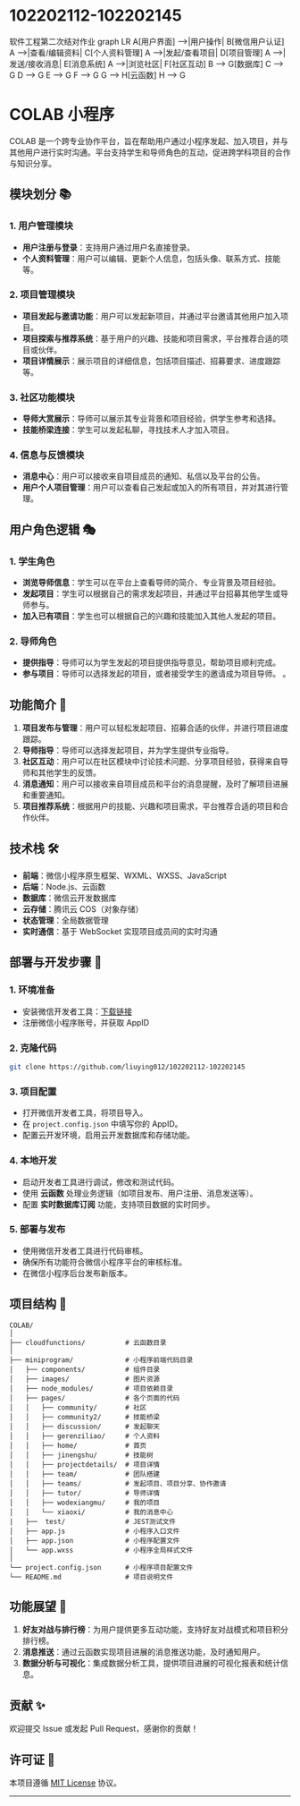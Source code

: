 # 102202112-102202145
软件工程第二次结对作业
graph LR
    A[用户界面] -->|用户操作| B[微信用户认证]
    A -->|查看/编辑资料| C[个人资料管理]
    A -->|发起/查看项目| D[项目管理]
    A -->|发送/接收消息| E[消息系统]
    A -->|浏览社区| F[社区互动]
    B --> G[数据库]
    C --> G
    D --> G
    E --> G
    F --> G
    G --> H[云函数]
    H --> G
# COLAB 小程序

COLAB 是一个跨专业协作平台，旨在帮助用户通过小程序发起、加入项目，并与其他用户进行实时沟通。平台支持学生和导师角色的互动，促进跨学科项目的合作与知识分享。

## 模块划分 📚

### 1. 用户管理模块

- **用户注册与登录**：支持用户通过用户名直接登录。
- **个人资料管理**：用户可以编辑、更新个人信息，包括头像、联系方式、技能等。

### 2. 项目管理模块

- **项目发起与邀请功能**：用户可以发起新项目，并通过平台邀请其他用户加入项目。
- **项目探索与推荐系统**：基于用户的兴趣、技能和项目需求，平台推荐合适的项目或伙伴。
- **项目详情展示**：展示项目的详细信息，包括项目描述、招募要求、进度跟踪等。

### 3. 社区功能模块

- **导师大赏展示**：导师可以展示其专业背景和项目经验，供学生参考和选择。
- **技能桥梁连接**：学生可以发起私聊，寻找技术人才加入项目。


### 4. 信息与反馈模块

- **消息中心**：用户可以接收来自项目成员的通知、私信以及平台的公告。
- **用户个人项目管理**：用户可以查看自己发起或加入的所有项目，并对其进行管理。

## 用户角色逻辑 🎭

### 1. 学生角色

- **浏览导师信息**：学生可以在平台上查看导师的简介、专业背景及项目经验。
- **发起项目**：学生可以根据自己的需求发起项目，并通过平台招募其他学生或导师参与。
- **加入已有项目**：学生也可以根据自己的兴趣和技能加入其他人发起的项目。


### 2. 导师角色

- **提供指导**：导师可以为学生发起的项目提供指导意见，帮助项目顺利完成。
- **参与项目**：导师可以选择发起的项目，或者接受学生的邀请成为项目导师。
。

## 功能简介 🎯

1. **项目发布与管理**：用户可以轻松发起项目、招募合适的伙伴，并进行项目进度跟踪。
2. **导师指导**：导师可以选择发起项目，并为学生提供专业指导。
3. **社区互动**：用户可以在社区模块中讨论技术问题、分享项目经验，获得来自导师和其他学生的反馈。
4. **消息通知**：用户可以接收来自项目成员和平台的消息提醒，及时了解项目进展和重要通知。
5. **项目推荐系统**：根据用户的技能、兴趣和项目需求，平台推荐合适的项目和合作伙伴。

## 技术栈 🛠️

- **前端**：微信小程序原生框架、WXML、WXSS、JavaScript
- **后端**：Node.js、云函数
- **数据库**：微信云开发数据库
- **云存储**：腾讯云 COS（对象存储）
- **状态管理**：全局数据管理
- **实时通信**：基于 WebSocket 实现项目成员间的实时沟通

## 部署与开发步骤 🚀

### 1. 环境准备

- 安装微信开发者工具：[下载链接](https://developers.weixin.qq.com/miniprogram/dev/devtools/download.html)
- 注册微信小程序账号，并获取 AppID

### 2. 克隆代码

```bash
git clone https://github.com/liuying012/102202112-102202145
```

### 3. 项目配置

- 打开微信开发者工具，将项目导入。
- 在 `project.config.json` 中填写你的 AppID。
- 配置云开发环境，启用云开发数据库和存储功能。

### 4. 本地开发

- 启动开发者工具进行调试，修改和测试代码。
- 使用 **云函数** 处理业务逻辑（如项目发布、用户注册、消息发送等）。
- 配置 **实时数据库订阅** 功能，支持项目数据的实时同步。

### 5. 部署与发布

- 使用微信开发者工具进行代码审核。
- 确保所有功能符合微信小程序平台的审核标准。
- 在微信小程序后台发布新版本。

## 项目结构 🌳

```
COLAB/
│
├── cloudfunctions/          # 云函数目录
│  
├── miniprogram/             # 小程序前端代码目录
│   ├── components/          # 组件目录
│   ├── images/              # 图片资源
│   ├── node_modules/        # 项目依赖目录
│   ├── pages/               # 各个页面的代码
│   │   ├── community/       # 社区
│   │   ├── community2/      # 技能桥梁
│   │   ├── discussion/      # 发起聊天
│   │   ├── gerenziliao/     # 个人资料
│   │   ├── home/            # 首页
│   │   ├── jinengshu/       # 技能树
│   │   ├── projectdetails/  # 项目详情
│   │   ├── team/            # 团队搭建
│   │   ├── teams/           # 发起项目、项目分享、协作邀请
│   │   ├── tutor/           # 导师详情
│   │   ├── wodexiangmu/     # 我的项目
│   │   └── xiaoxi/          # 我的消息中心
|   ├──  test/               # JEST测试文件
│   ├── app.js               # 小程序入口文件
│   ├── app.json             # 小程序配置文件
│   └── app.wxss             # 小程序全局样式文件
│
└── project.config.json      # 小程序项目配置文件
└── README.md                # 项目说明文件

```

## 功能展望 🌟

1. **好友对战与排行榜**：为用户提供更多互动功能，支持好友对战模式和项目积分排行榜。
2. **消息推送**：通过云函数实现项目进展的消息推送功能，及时通知用户。
3. **数据分析与可视化**：集成数据分析工具，提供项目进展的可视化报表和统计信息。

## 贡献 ✨

欢迎提交 Issue 或发起 Pull Request，感谢你的贡献！

## 许可证 📄

本项目遵循 [MIT License](LICENSE) 协议。

---



